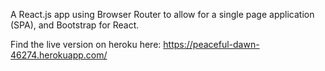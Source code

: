 A React.js app using Browser Router to allow for a single page application (SPA), and Bootstrap for React.

Find the live version on heroku here: https://peaceful-dawn-46274.herokuapp.com/